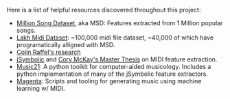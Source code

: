 Here is a list of helpful resources discovered throughout this project:

- [Million Song Dataset](https://labrosa.ee.columbia.edu/millionsong/), aka MSD: Features extracted from 1 Million popular songs.
- [Lakh Midi Dataset](http://colinraffel.com/projects/lmd/): ~100,000 midi file dataset, ~40,000 of which have programatically alligned with MSD.
- [Colin Raffel's research](http://colinraffel.com/)
- [jSymbolic](http://jmir.sourceforge.net/jSymbolic.html) and [Cory McKay's Master Thesis](http://jmir.sourceforge.net/publications/MA_Thesis_2004_Bodhidharma.pdf) on MIDI feature extraction.
- [Music21](http://web.mit.edu/music21/): A python toolkit for computer-aided musicology. Includes a python implementation of many of the jSymbolic feature extractors.
- [Magenta](https://github.com/tensorflow/magenta): Scripts and tooling for generating music using machine learning w/ MIDI.
